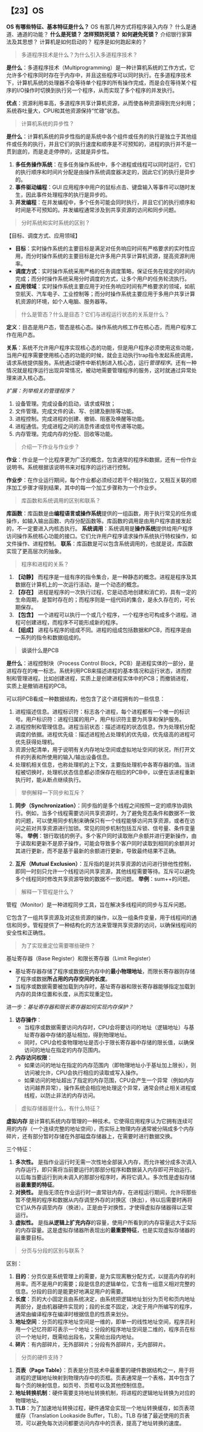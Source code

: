 ## 【23】OS

**OS 有哪些特征、基本特征是什么？**
OS 有那几种方式将程序装入内存？
什么是通道、通道的功能？
**什么是死锁？**
**怎样预防死锁？**
**如何避免死锁？**
介绍银行家算法及其思想？
计算机是如何启动的？
程序是如何跑起来的？

> 多道程序技术是什么？为什么引入多道程序技术？

**是什么**：多道程序技术（Multiprogramming）是一种计算机系统的工作方式，它允许多个程序同时存在于内存中，并且这些程序可以同时执行。在多道程序技术下，计算机系统的处理器不会等待单个程序的所有操作完成，而是会在等待某个程序的I/O操作时切换到执行另一个程序，从而实现了多个程序的并发执行。

**优点**：资源利用率高，多道程序共享计算机资源，从而使各种资源得到充分利用；系统吞吐量大，CPU和其他资源保持“忙碌”状态。

> 计算机系统的异步性？

**是什么**：计算机系统的异步性指的是系统中各个组件或任务的执行是独立于其他组件或任务的执行，并且它们的执行速度和顺序是不可预知的，进程的执行并不是一贯到底的，而是走走停停的，这就是异步性。

1. **多任务操作系统**：在多任务操作系统中，多个进程或线程可以同时运行，它们的执行顺序和时间片分配是由操作系统调度器决定的，因此它们的执行是异步的。
2. **事件驱动编程**：GUI 应用程序中用户的鼠标点击、键盘输入等事件可以随时发生，因此事件处理程序的执行是异步的。
3. **并发编程**：在并发编程中，多个任务可能会同时执行，并且它们的执行顺序和时间是不可预知的。并发编程通常涉及到共享资源的访问和同步问题。

> 分时系统和实时系统的区别？

【目标、调度方式、应用领域】

- **目标**：实时操作系统的主要目标是满足对任务响应时间有严格要求的实时性应用，而分时操作系统的主要目标是允许多用户共享计算机资源，提高资源利用率。
- **调度方式**：实时操作系统采用严格的任务调度策略，保证任务在规定的时间内完成；而分时操作系统采用分时调度的方式，让多个用户的任务轮流执行。
- **应用领域**：实时操作系统主要应用于对任务响应时间有严格要求的领域，如航空航天、汽车电子、工业控制等；而分时操作系统主要应用于多用户共享计算机资源的环境，如个人电脑、服务器等。

> 什么是管态？什么是目态？它们与进程运行状态的关系是什么？

**定义**：目态是用户态，管态是核心态。操作系统内核工作在核心态，而用户程序工作在用户态。

**关系**：系统不允许用户程序实现核心态的功能，但是用户程序必须使用这些功能，当用户程序需要使用核心态的功能的时候，就会主动执行trap指令发起系统调用，请求系统提供服务。系统通过硬件中断机制进入核心态，运行*管理程序*。还有一种情况就是程序运行出现异常情况，被动地需要管理程序的服务，这时就通过异常处理来进入核心态。

*扩展：列举相关的管理程序？*
1. 设备管理。完成设备的启动，请求或释放；
2. 文件管理。完成文件的读、写、创建及删除等功能。
3. 进程控制。完成进程的创建、撤销、阻塞及唤醒等功能。
4. 进程通信。完成进程之间的消息传递或信号传递等功能。
5. 内存管理。完成内存的分配、回收等功能。

> 介绍一下作业与作业步？

**作业**：作业是一个比程序更为广泛的概念，包含通常的程序和数据，还有一份作业说明书。系统根据该说明书来对程序的运行进行控制。  

**作业步**：在作业运行期间，每个作业都必须经过若干个相对独立，又相互关联的顺序加工步骤才得到结果，其中的每一个加工步骤称为一个作业步。
 
> 库函数和系统调用的区别和联系？

**库函数**：库函数是由**编程语言或操作系统**提供的一组函数，用于执行常见的任务或操作，如输入输出函数、内存分配函数等。库函数的调用是由用户程序直接发起的，不一定要进入内核态执行。
**系统调用**：系统调用是**操作系统**提供给用户程序访问操作系统核心功能的接口。它们允许用户程序请求操作系统执行特权操作，如文件操作、进程控制。
**联系**：库函数是可以包含系统调用的，也就是说，库函数实现了更高层次的抽象。

> 程序和进程的关系？

1. **【动静】** 而程序是一组有序的指令集合，是一种静态的概念。进程是程序及其数据在计算机上的一次运行活动，是一个动态的概念。
2. **【存在】** 进程是程序的一次执行过程，它是动态地创建和消亡的，具有一定的生命周期，是暂时存在的；而程序则是一组代码的集合，是永久存在的，可长期保存。
3. **【包含】** 一个进程可以执行一个或几个程序，一个程序也可构成多个进程。进程可创建进程，而程序不可能形成新的程序。
4. **【组成】** 进程与程序的组成不同。进程的组成包括数据和PCB，而程序是由一系列的指令和数据组成的。

> **谈谈什么是PCB**

**是什么**：进程控制块（Process Control Block，PCB）是进程实体的一部分，是进程存在的唯一标志。系统利用PCB来描述进程的基本情况和运行状态，进而控制和管理进程。比如创建进程，实质上是创建进程实体中的PCB；而撤销进程，实质上是撤销进程的PCB。

可以将PCB看成一种数据结构，他包含了这个进程拥有的一些信息：

1. 进程描述信息。进程标识符：标志各个进程，每个进程都有一个唯一的标识号。用户标识符：进程归属的用户，用户标识符主要为共享和保护服务。
2. 进程控制和管理信息。进程当前状态：描述进程的状态信息，作为处理机分配调度的依据。进程优先级：描述进程抢占处理机的优先级，优先级高的进程可优先获得处理机。
3. 资源分配清单，用于说明有关内存地址空间或虚拟地址空间的状况，所打开文件的列表和所使用的输入/输出设备信息。
4. 处理机相关信息，也称处理机的上下文，主要指处理机中各寄存器的值。当进程被切换时，处理机状态信息都必须保存在相应的PCB中，以便在该进程重新执行时，能从断点继续执行。

> 举例解释一下同步和互斥？

1. **同步（Synchronization）**：同步指的是多个线程之间按照一定的顺序协调执行。例如，当多个线程需要访问共享资源时，为了避免竞态条件和数据不一致的问题，可以使用同步机制来确保只有一个线程能够访问共享资源，或者在访问之前对共享资源进行加锁。常见的同步机制包括互斥锁、信号量、条件变量等。
    **举例**：银行取钱的例子。多个客户同时读取账户余额并进行更新操作，由于读取和更新不是原子操作，可能会导致多个客户同时读取到相同的余额并对其进行更新，而不是基于最新的余额进行更新，导致最终结果不正确。
    
2. **互斥（Mutual Exclusion）**：互斥指的是对共享资源的访问进行排他性控制，即同一时刻只允许一个线程访问共享资源，其他线程需要等待。互斥可以避免多个线程同时修改共享资源导致的数据不一致问题。
    **举例**：sum++的问题。


> 解释一下管程是什么？

管程（Monitor）是一种进程同步工具，旨在解决多线程间的同步与互斥问题。

它包含了一组共享资源及对这些资源的操作，以及一组条件变量，用于线程间的通信和同步。管程提供了一种结构化的方法来管理共享资源的访问，以确保线程间的安全性和正确性。

> 为了实现重定位需要哪些硬件？

基址寄存器（Base Register）和限长寄存器（Limit Register）

- 基址寄存器存储了程序或数据在内存中的**最小物理地址**，而限长寄存器则存储了程序或数据**所占用的内存空间的长度**。
- 当程序或数据需要被加载到内存时，基址寄存器和限长寄存器能够指定加载到内存的具体位置和长度，从而实现重定位。

进一步：*基址寄存器和限长寄存器如何实现内存保护？*

1. **访存操作**：
    - 当程序或数据需要访问内存时，CPU会将要访问的地址（逻辑地址）与基址寄存器中存储的基址相加，得到物理地址。
    - 同时，CPU会检查物理地址是否小于限长寄存器中存储的限长值，以确保访问的地址在指定的内存范围内。
2. **内存访问权限**：
    - 如果访问的地址在指定的内存范围内（即物理地址小于基址加上限长），则访问被允许，CPU会执行相应的读取或写入操作。
    - 如果访问的地址超出了指定的内存范围，CPU会产生一个异常（例如内存访问越界异常），操作系统会相应地处理这个异常，通常会终止相关进程或线程，以防止非法的内存访问。

> 虚拟存储器是什么，有什么特征？

**虚拟内存** 是计算机系统内存管理的一种技术。它使得应用程序认为它拥有连续可用的内存（一个连续完整的地址空间），而实际上物理内存通常被分隔成多个内存碎片，还有部分暂时存储在外部磁盘存储器上，在需要时进行数据交换。

三个特征：
1. **多次性。** 是指作业运行时无需一次性地全部装入内存，而允许被分成多次调入内存运行，即只需将当前要运行的那部分程序和数据装入内存即可开始运行。以后每当要运行到尚未调入的那部分程序时，再将它调入。多次性是虚拟存储器**最重要的特征**。
2. **对换性。** 是指无须在作业运行时一直常驻内存，在进程运行期间，允许将那些暂不使用的程序和数据从内存调至外存的对换区（换出），待以后需要时再将它们从外存调至内存（换进）。正是由于对换性，才使得虚拟存储器得以正常运行。
3. **虚拟性。** 是指**从逻辑上扩充内存**的容量，使用户所看到的内存容量远大于实际的内存容量。这是虚拟存储器所表现出的**最重要特征**，也是实现虚拟存储器的最重要目标。

> 分页与分段的区别与联系？

区别：
1. **目的**：分页仅是系统管理上的需要，是为实现离散分配方式，以提高内存的利用率。而不是用户的需要；段是信息的逻辑单位，它含有一组意义相对完整的信息。分段的目的是能更好地满足用户的需要。
2. **长度**：页的大小固定且由系统决定，由系统把逻辑地址划分为页号和页内地址两部分，是由机器硬件实现的；段的长度不固定，决定于用户所编写的程序，通常由编译程序在编译时根据信息的性质来划分。
3. **地址空间**：分页的程序地址空间是一维的，即单一的线性地址空间，程序员利用一个记忆符即可表示一个地址；分段的程序地址空间是二维的，程序员在标识一个地址时，既需给出段名，又需给出段内地址。
4. **碎片**：有内部碎片，无外部碎片；分段有外部碎片，无内部碎片。

> 分页的硬件支持？

1. **页表（Page Table）**：页表是分页技术中最重要的硬件数据结构之一，用于将进程的逻辑地址映射到物理内存中的页框。页表通常是一个表格，其中包含了每个页的映射信息，如页号、页框号以及其他控制信息。
2. **地址转换机制**：硬件需要支持地址转换机制，将进程的逻辑地址转换为对应的物理地址。
3. **TLB**：为了加速地址转换过程，硬件通常会实现一个地址转换缓存，如页表项缓存（Translation Lookaside Buffer，TLB）。TLB 存储了最近使用的页表项，可以避免每次访问都要访问内存中的页表，提高了地址转换的速度。


